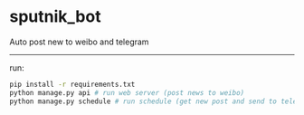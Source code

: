 # sputnik_bot

Auto post new to weibo and telegram 

---
run: 
```bash
pip install -r requirements.txt
python manage.py api # run web server (post news to weibo)
python manage.py schedule # run schedule (get new post and send to telegram)
```
